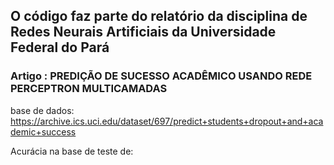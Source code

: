 
## O código faz parte do relatório da disciplina de Redes Neurais Artificiais da Universidade Federal do Pará

### Artigo : PREDIÇÃO DE SUCESSO ACADÊMICO USANDO REDE PERCEPTRON MULTICAMADAS



base de dados: https://archive.ics.uci.edu/dataset/697/predict+students+dropout+and+academic+success


Acurácia na base de teste de:
